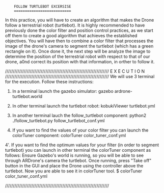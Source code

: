 		FOLLOW TURTLEBOT EXCERSISE
		==========================
In this practice, you will have to create an algorithm that makes the Drone follow a terrestrial robot (turtlebot). It is highly recommended to have previously done the color filter and position control practices, as we start off them to create a good algorithm that achieves the established objectives. 
You will have then to combine a color filter that processes the image of the drone's camera to segment the turtlebot (which has a green rectangle on it). Once done it, the next step will be analyze the image to determine the position of the terrestrial robot with respect to that of our drone, a0nd correct its position with that information, in orther to follow it.

///////////////////////////////////////////////////////////////////
 			E X E C U T I O N 
///////////////////////////////////////////////////////////////////
We will use 3 terminal for the execution. Follow these instructions:

1. In a terminal launch the gazebo simulator: gazebo ardrone-turtlebot.world

2. In other terminal launch the turtlebot robot: kobukiViewer turtlebot.yml

3. In another terminal lauch the follow_turtlebot component: python2 ./follow_turtlebot.py follow_turtlebot_conf.yml

4. If you want to find the values of your color filter you can launch the colorTuner component: colorTuner color_tuner_conf.yml

4'. If you want to find the optimum values for your filter (in order to segment turtlebot) you can launch in other terminal the colorTuner component as follows:
Ensure Gazebo's world is running, so you will be able to see through ARDrone's camera the turtlebot. Once running, press "Take off" button in the GUI and place the Drone using the controller above the turtlebot. Now you are able to see it in colorTuner tool.
$ colorTuner color_tuner_conf.yml 

///////////////////////////////////////////////////////////////////